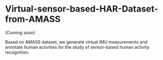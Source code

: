 # Virtual-sensor-based-HAR-Dataset-from-AMASS

(Coming soon)

Based on AMASS dataset, we generate virtual IMU measurements and annotate human activities for the study of sensor-based human activity recognition.

